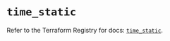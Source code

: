 # `time_static`

Refer to the Terraform Registry for docs: [`time_static`](https://registry.terraform.io/providers/hashicorp/time/0.11.2/docs/resources/static).
